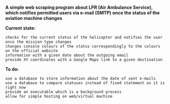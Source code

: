 **A simple web scraping program about LPR (Air Ambulance Service), which notifies permitted users via e-mail (SMTP) once the status of the aviation machine changes**

**Current state:**

    checks for the current status of the helicopter and notifies the user once the mission type changes
    changes console colours of the status correspondingly to the colours on the official website
    information with a given date about the outgoing email
    provide XY coordinates with a Google Maps link to a given destination

**To do:**

    use a database to store information about the date of sent e-mails
    use a database to compare statuses instead of fixed statement as it is right now
    provide an executable which is a background process
    allow for simple hosting on web/virtual machine

